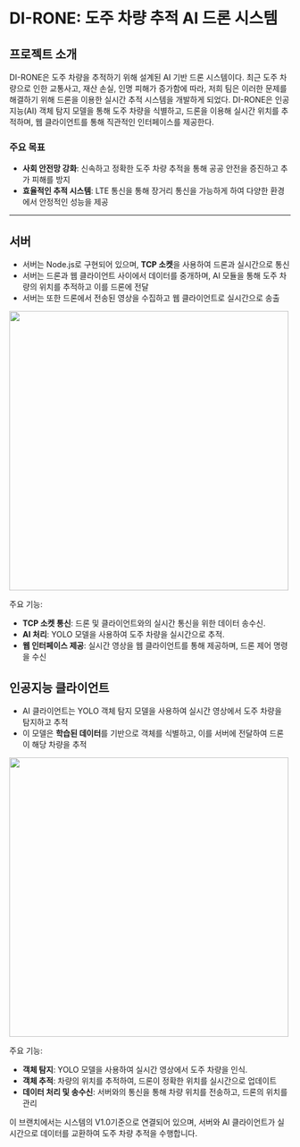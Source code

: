 # DI-RONE: 도주 차량 추적 AI 드론 시스템

## 프로젝트 소개

DI-RONE은 도주 차량을 추적하기 위해 설계된 AI 기반 드론 시스템이다.
최근 도주 차량으로 인한 교통사고, 재산 손실, 인명 피해가 증가함에 따라, 저희 팀은 이러한 문제를 해결하기 위해 드론을 이용한 실시간 추적 시스템을 개발하게 되었다.
DI-RONE은 인공지능(AI) 객체 탐지 모델을 통해 도주 차량을 식별하고, 드론을 이용해 실시간 위치를 추적하며, 웹 클라이언트를 통해 직관적인 인터페이스를 제공한다.

### 주요 목표
- **사회 안전망 강화**: 신속하고 정확한 도주 차량 추적을 통해 공공 안전을 증진하고 추가 피해를 방지
- **효율적인 추적 시스템**: LTE 통신을 통해 장거리 통신을 가능하게 하여 다양한 환경에서 안정적인 성능을 제공

---

## 서버
* 서버는 Node.js로 구현되어 있으며, **TCP 소켓**을 사용하여 드론과 실시간으로 통신
* 서버는 드론과 웹 클라이언트 사이에서 데이터를 중개하며, AI 모듈을 통해 도주 차량의 위치를 추적하고 이를 드론에 전달
* 서버는 또한 드론에서 전송된 영상을 수집하고 웹 클라이언트로 실시간으로 송출
<img src="https://github.com/user-attachments/assets/54204847-d9d7-4c4b-943b-5dc4772aed61" width="500px">

주요 기능:
- **TCP 소켓 통신**: 드론 및 클라이언트와의 실시간 통신을 위한 데이터 송수신.
- **AI 처리**: YOLO 모델을 사용하여 도주 차량을 실시간으로 추적.
- **웹 인터페이스 제공**: 실시간 영상을 웹 클라이언트를 통해 제공하며, 드론 제어 명령을 수신

## 인공지능 클라이언트
* AI 클라이언트는 YOLO 객체 탐지 모델을 사용하여 실시간 영상에서 도주 차량을 탐지하고 추적
* 이 모델은 **학습된 데이터**를 기반으로 객체를 식별하고, 이를 서버에 전달하여 드론이 해당 차량을 추적
<img src="https://github.com/user-attachments/assets/c1b14978-ff29-4034-ac8e-6c4893137fdf" width="500px">

주요 기능:
- **객체 탐지**: YOLO 모델을 사용하여 실시간 영상에서 도주 차량을 인식.
- **객체 추적**: 차량의 위치를 추적하여, 드론이 정확한 위치를 실시간으로 업데이트
- **데이터 처리 및 송수신**: 서버와의 통신을 통해 차량 위치를 전송하고, 드론의 위치를 관리

이 브랜치에서는 시스템의 V1.0기준으로 연결되어 있으며, 서버와 AI 클라이언트가 실시간으로 데이터를 교환하여 도주 차량 추적을 수행합니다.

